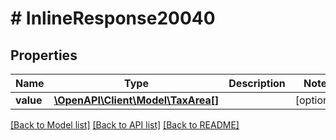 # # InlineResponse20040

## Properties

Name | Type | Description | Notes
------------ | ------------- | ------------- | -------------
**value** | [**\OpenAPI\Client\Model\TaxArea[]**](TaxArea.md) |  | [optional]

[[Back to Model list]](../../README.md#models) [[Back to API list]](../../README.md#endpoints) [[Back to README]](../../README.md)
